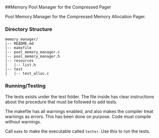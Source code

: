 ##Memory Pool Manager for the Compressed Pager

Pool Memory Manager for the Compressed Memory Allocation Pager. 


### Directory Structure
```
memory_manager/
|-- README.md
|-- makefile
|-- pool_memory_manager.c
|-- pool_memory_manager.h
|-- resources
|   |-- list.h
|-- test
|   |-- test_alloc.c

```

### Running/Testing

The tests exists  under the test folder. The file inside has clear instructions about the procedure that must be followed to add tests.

The makefile has all warnings enabled, and also makes the compiler treat warnings as errors. This has been done on purpose. Code must compile without warnings. 

Call `make` to make the executable called `tester`. Use this to run the tests.